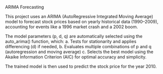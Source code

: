 ARIMA Forecasting

This project uses an ARIMA (AutoRegressive Integrated Moving Average) model to forecast stock prices based on yearly historical data (1990–2009), accounting for events like a 1996 market crash and a 2002 boom.

The model parameters (p, d, q) are automatically selected using the auto_arima() function, which:
a. Tests for stationarity and applies differencing (d) if needed,
b. Evaluates multiple combinations of p and q (autoregression and moving average)
c. Selects the best model using the Akaike Information Criterion (AIC) for optimal accuracy and simplicity.

The trained model is then used to predict the stock price for the year 2010.
